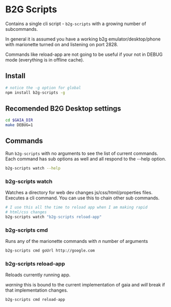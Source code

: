 # B2G Scripts

Contains a single cli script - `b2g-scripts` with a growing number of subcommands.

In general it is assumed you have a working b2g emulator/desktop/phone with 
marionette turned on and listening on port 2828.

Commands like reload-app are not going to be useful if your not in DEBUG mode
(everything is in offline cache).

## Install

```` sh
# notice the -g option for global
npm install b2g-scripts -g
````

## Recomended B2G Desktop settings

``` sh
cd $GAIA_DIR
make DEBUG=1
```

## Commands

Run `b2g-scripts` with no arguments to see the list of current commands.
Each command has sub options as well and all respond to the --help option.

````sh
b2g-scripts watch --help
````

### b2g-scripts watch

Watches a directory for web dev changes js/css/html/properties files.
Executes a cli command. You can use this to chain other sub commands.

```` sh
# I use this all the time to reload app when I am making rapid
# html/css changes
b2g-scripts watch "b2g-scripts reload-app"
````

### b2g-scripts cmd

Runs any of the marionette commands with _n_ number of arguments

```` sh
b2g-scripts cmd goUrl http://google.com
````

### b2g-scripts reload-app

Reloads currently running app.

*warning* this is bound to the current implementation
of gaia and _will_ break if that implementation changes.

```` sh
b2g-scripts cmd reload-app
````
